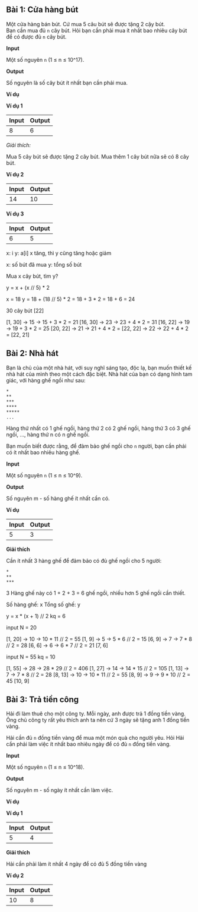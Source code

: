 ## Bài 1: Cửa hàng bút

Một cửa hàng bán bút. Cứ mua 5 câu bút sẽ được tặng 2 cậy bút.<br>
Bạn cần mua đủ `n` cây bút. Hỏi bạn cần phải mua ít nhất bao nhiêu cây bút để có được đủ `n` cây bút.

**Input**<br>

Một số nguyên `n` (1 ≤ n ≤ 10^17).

**Output**<br>

Số nguyên là số cây bút ít nhất bạn cần phải mua.

**Ví dụ**

**Ví dụ 1**<br>

| Input | Output |
|-------|--------|
| 8     | 6      |

*Giải thích:*<br>

Mua 5 cây bút sẽ được tặng 2 cây bút. Mua thêm 1 cây bút nữa sẽ có 8 cây bút.

**Ví dụ 2**<br>

| Input | Output |
|-------|--------|
| 14    | 10      |

**Ví dụ 3**<br>

| Input | Output |
|-------|--------|
| 6    | 5     |

x: i
y: a[i]
x tăng, thì y cũng tăng hoặc giảm

x: số bút đã mua
y: tổng số bút

Mua x cây bút, tìm y?

y = x + (x // 5) * 2

x = 18
y = 18 + (18 // 5) * 2
= 18 + 3 * 2 
= 18 + 6 = 24

30 cây bút [22]

[1, 30] -> 15
-> 15 + 3 * 2 = 21
[16, 30] -> 23
-> 23 + 4 * 2 = 31
[16, 22] -> 19
-> 19 + 3 * 2 = 25
[20, 22] -> 21
-> 21 + 4 * 2 = 
[22, 22] -> 22
-> 22 + 4 * 2 = 
[22, 21]

## Bài 2: Nhà hát

Bạn là chủ của một nhà hát, với suy nghĩ sáng tạo, độc lạ, bạn muốn thiết kế nhà hát của mình theo một cách đặc biệt. Nhà hát của bạn có dạng hình tam giác, với hàng ghế ngồi như sau:

```
*
**
***
****
*****
...
```

Hàng thứ nhất có 1 ghế ngồi, hàng thứ 2 có 2 ghế ngồi, hàng thứ 3 có 3 ghế ngồi, ..., hàng thứ n có n ghế ngồi.

Bạn muốn biết được rằng, để đảm bảo ghế ngồi cho `n` người, bạn cần phải có ít nhất bao nhiêu hàng ghế.

**Input**

Một số nguyên `n` (1 ≤ n ≤ 10^9).

**Output**

Số nguyên m - số hàng ghế ít nhất cần có.

**Ví dụ**

| Input | Output |
|-------|--------|
| 5     | 3      |

**Giải thích**

Cần ít nhất 3 hàng ghế để đảm bảo có đủ ghế ngồi cho 5 người:

```
*
**
***
```

3 Hàng ghế này có 1 + 2 + 3 = 6 ghế ngồi, nhiều hơn 5 ghế ngồi cần thiết.


Số hàng ghế: x
Tổng số ghế: y

y = x * (x + 1) // 2
kq = 6

input N = 20

[1, 20] -> 10
-> 10 * 11 // 2 = 55
[1, 9] -> 5
-> 5 * 6 // 2 = 15
[6, 9] -> 7
-> 7 * 8 // 2 = 28
[6, 6] -> 6
-> 6 * 7 // 2 = 21
[7, 6]

input N = 55
kq = 10

[1, 55] -> 28
-> 28 * 29 // 2 = 406
[1, 27] -> 14
-> 14 * 15 // 2 = 105
[1, 13] -> 7
-> 7 * 8 // 2 = 28
[8, 13] -> 10
-> 10 * 11 // 2 = 55
[8, 9] -> 9
-> 9 * 10 // 2 = 45
[10, 9]

## Bài 3: Trả tiền công

Hải đi làm thuê cho một công ty. Mỗi ngày, anh được trả 1 đồng tiền vàng. Ông chủ công ty rất yêu thích anh ta nên cứ 3 ngày sẽ tặng anh 1 đồng tiền vàng. <br>

Hải cần đủ `n` đồng tiền vàng để mua một món quà cho người yêu. Hỏi Hải cần phải làm việc ít nhất bao nhiêu ngày để có đủ `n` đồng tiền vàng.

**Input**

Một số nguyên `n` (1 ≤ n ≤ 10^18).

**Output**

Số nguyên m - số ngày ít nhất cần làm việc.

**Ví dụ**

**Ví dụ 1**

| Input | Output |
|-------|--------|
| 5     | 4      |

**Giải thích**

Hải cần phải làm ít nhất 4 ngày để có đủ 5 đồng tiền vàng

**Ví dụ 2**

| Input | Output |
|-------|--------|
| 10    | 8      |


